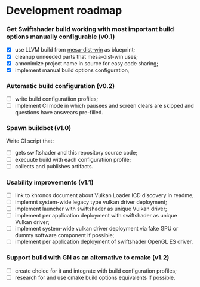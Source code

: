 # Development roadmap
### Get Swiftshader build working with most important build options manually configurable (v0.1)
- [x] use LLVM build from [mesa-dist-win](https://github.com/pal1000/mesa-dist-win) as blueprint;
- [x] cleanup unneeded parts that mesa-dist-win uses;
- [x] annonimize project name in source for easy code sharing;
- [x] implement manual build options configuration,
### Automatic build configuration (v0.2)
- [ ] write build configuratiion profiles;
- [ ] implement CI mode in which pausees and screen clears are skipped and questions have answears pre-filled.
### Spawn buildbot (v1.0)
Write CI script that:
- [ ] gets swiftshader and this repository source code;
- [ ] execuute build with each configuratiion profile;
- [ ] collects and publishes artifacts.
### Usability improvements (v1.1)
- [ ] link to khronos document about Vulkan Loader ICD discovery in readme;
- [ ] implemnt system-wide legacy type vulkan driver deployment;
- [ ] implement launcher with swiftshader as unique Vulkan driver;
- [ ] implement per application deployment with swiftshader as unique Vulkan driver;
- [ ] implement system-wide vulkan driver deployment via fake GPU or dummy software component if possible;
- [ ] implement per application deployment of swiftshader OpenGL ES driver.
### Support build with GN as an alternative to cmake (v1.2)
- [ ] create choice for it and integrate with build configuration profiles;
- [ ] research for and use cmake build options equivalents if possible.